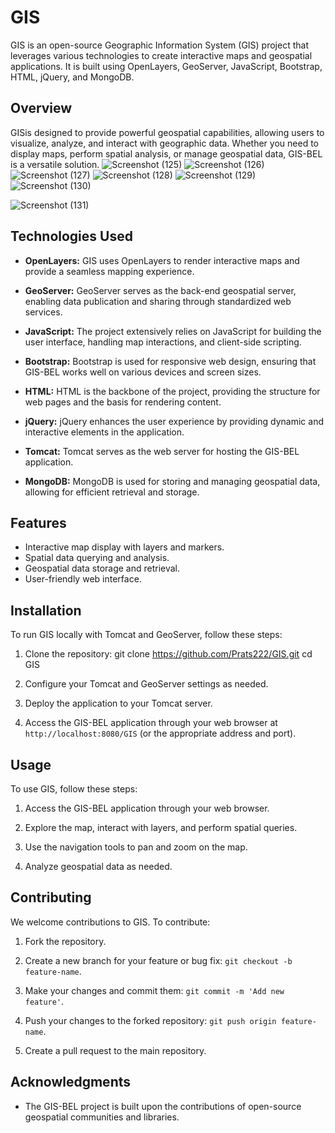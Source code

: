 # GIS


GIS is an open-source Geographic Information System (GIS) project that leverages various technologies to create interactive maps and geospatial applications. It is built using OpenLayers, GeoServer, JavaScript, Bootstrap, HTML, jQuery, and MongoDB.

## Overview

GISis designed to provide powerful geospatial capabilities, allowing users to visualize, analyze, and interact with geographic data. Whether you need to display maps, perform spatial analysis, or manage geospatial data, GIS-BEL is a versatile solution.
![Screenshot (125)](https://github.com/Prats222/GIS-BEL/assets/126672828/75bf4d65-d930-496d-8f64-6b375935d77d)
![Screenshot (126)](https://github.com/Prats222/GIS-BEL/assets/126672828/c562e5a6-f8a3-4028-8155-253e0d80d292)
![Screenshot (127)](https://github.com/Prats222/GIS-BEL/assets/126672828/7cacd7c2-dd25-451c-9e02-df5fc3373f26)
![Screenshot (128)](https://github.com/Prats222/GIS-BEL/assets/126672828/3d80e02a-b896-4b87-9680-3921c160d015)
![Screenshot (129)](https://github.com/Prats222/GIS-BEL/assets/126672828/0d338a93-2f21-47c4-adbf-f78cbc333a36)
![Screenshot (130)](https://github.com/Prats222/GIS-BEL/assets/126672828/4e8e1980-24bd-40e0-a586-24f5a1db03ec)

![Screenshot (131)](https://github.com/Prats222/GIS-BEL/assets/126672828/35e02a87-0a5f-43f7-a6a3-74115166140a)

## Technologies Used

- **OpenLayers:** GIS uses OpenLayers to render interactive maps and provide a seamless mapping experience.

- **GeoServer:** GeoServer serves as the back-end geospatial server, enabling data publication and sharing through standardized web services.

- **JavaScript:** The project extensively relies on JavaScript for building the user interface, handling map interactions, and client-side scripting.

- **Bootstrap:** Bootstrap is used for responsive web design, ensuring that GIS-BEL works well on various devices and screen sizes.

- **HTML:** HTML is the backbone of the project, providing the structure for web pages and the basis for rendering content.

- **jQuery:** jQuery enhances the user experience by providing dynamic and interactive elements in the application.

- **Tomcat:** Tomcat serves as the web server for hosting the GIS-BEL application.

- **MongoDB:** MongoDB is used for storing and managing geospatial data, allowing for efficient retrieval and storage.

## Features

- Interactive map display with layers and markers.
- Spatial data querying and analysis.
- Geospatial data storage and retrieval.
- User-friendly web interface.

## Installation

To run GIS locally with Tomcat and GeoServer, follow these steps:

1. Clone the repository:
git clone https://github.com/Prats222/GIS.git
cd GIS


2. Configure your Tomcat and GeoServer settings as needed.

3. Deploy the application to your Tomcat server.

4. Access the GIS-BEL application through your web browser at `http://localhost:8080/GIS` (or the appropriate address and port).

## Usage

To use GIS, follow these steps:

1. Access the GIS-BEL application through your web browser.

2. Explore the map, interact with layers, and perform spatial queries.

3. Use the navigation tools to pan and zoom on the map.

4. Analyze geospatial data as needed.

## Contributing

We welcome contributions to GIS. To contribute:

1. Fork the repository.

2. Create a new branch for your feature or bug fix: `git checkout -b feature-name`.

3. Make your changes and commit them: `git commit -m 'Add new feature'`.

4. Push your changes to the forked repository: `git push origin feature-name`.

5. Create a pull request to the main repository.

## Acknowledgments

- The GIS-BEL project is built upon the contributions of open-source geospatial communities and libraries.
